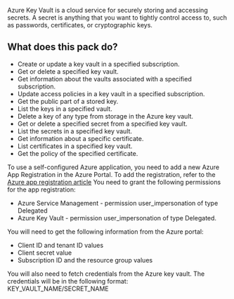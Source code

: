 Azure Key Vault is a cloud service for securely storing and accessing secrets. A secret is anything that you want to tightly control access to, such as passwords, certificates, or cryptographic keys. 

## What does this pack do?
- Create or update a key vault in a specified subscription.
- Get or delete a specified key vault.
- Get information about the vaults associated with a specified subscription.
- Update access policies in a key vault in a specified subscription.
- Get the public part of a stored key.
- List the keys in a specified vault.
- Delete a key of any type from storage in the Azure key vault.
- Get or delete a specified secret from a specified key vault.
- List the secrets in a specified key vault.
- Get information about a specific certificate.
- List certificates in a specified key vault.
- Get the policy of the specified certificate.

 To use a self-configured Azure application, you need to add a new Azure App Registration in the Azure Portal. To add the registration, refer to the [Azure app registration article](https://docs.microsoft.com/en-us/azure/active-directory/develop/quickstart-register-app)
 You need to grant the following permissions for the app registration:
   - Azure Service Management - permission user_impersonation of type Delegated
   - Azure Key Vault - permission user_impersonation of type Delegated.

You will need to get the following information from the Azure portal:
- Client ID and tenant ID values 
- Client secret value
- Subscription ID and the resource group values

You will also need to fetch credentials from the Azure key vault. The credentials will be in the following format: KEY_VAULT_NAME/SECRET_NAME
